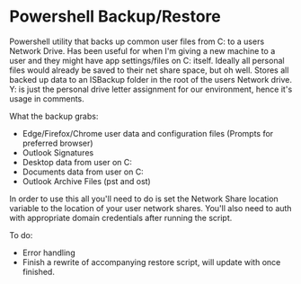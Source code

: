 # Powershell Backup/Restore
Powershell utility that backs up common user files from C: to a users Network Drive. Has been useful for when I'm giving a new machine to a user and they might have app settings/files on C: itself. Ideally all personal files would already be saved to their net share space, but oh well. Stores all backed up data to an ISBackup folder in the root of the users Network drive. Y: is just the personal drive letter assignment for our environment, hence it's usage in comments. 
 
What the backup grabs:

- Edge/Firefox/Chrome user data and configuration files (Prompts for preferred browser)
- Outlook Signatures
- Desktop data from user on C:
- Documents data from user on C:
- Outlook Archive Files (pst and ost)

In order to use this all you'll need to do is set the Network Share location variable to the location of your user network shares. You'll also need to auth with appropriate domain credentials after running the script.

To do:
- Error handling
- Finish a rewrite of accompanying restore script, will update with once finished.

